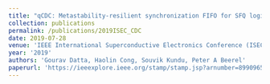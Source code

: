 ```yaml
---
title: "qCDC: Metastability-resilient synchronization FIFO for SFQ logic"
collection: publications
permalink: /publications/2019ISEC_CDC
date: 2019-07-28
venue: 'IEEE International Superconductive Electronics Conference (ISEC)'
year: '2019'
authors: 'Gourav Datta, Haolin Cong, Souvik Kundu, Peter A Beerel'
paperurl: 'https://ieeexplore.ieee.org/stamp/stamp.jsp?arnumber=8990965&casa_token=6JJu1nz_WJcAAAAA:ITtRxAl8V2nYtG6YYtrTuO-rC3IOwc4Z_5X7Wkyfe38h-yDlq0DUEZtRWvOPC-KyqsqUuNID2w'
---
```

